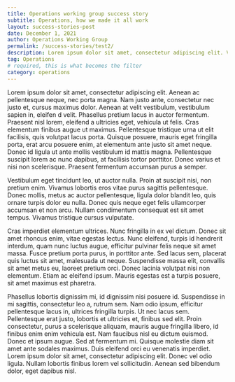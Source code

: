 ```yaml
---
title: Operations working group success story
subtitle: Operations, how we made it all work
layout: success-stories-post
date: December 1, 2021
author: Operations Working Group
permalink: /success-stories/test2/
description: Lorem ipsum dolor sit amet, consectetur adipiscing elit. Vestibulum sollicitudin tincidunt purus, sed semper nibh pellentesque sed. Lorem ipsum dolor sit amet ellentesque sed. 
tag: Operations
# required, this is what becomes the filter
category: operations
---
```


Lorem ipsum dolor sit amet, consectetur adipiscing elit. Aenean ac pellentesque neque, nec porta magna. Nam justo ante, consectetur nec justo et, cursus maximus dolor. Aenean at velit vestibulum, vestibulum sapien in, eleifen d velit. Phasellus pretium lacus in auctor fermentum. Praesent nisl lorem, eleifend a ultricies eget, vehicula ut felis. Cras elementum finibus augue ut maximus. Pellentesque tristique urna ut elit facilisis, quis volutpat lacus porta. Quisque posuere, mauris eget fringilla porta, erat arcu posuere enim, at elementum ante justo sit amet neque. Donec id ligula ut ante mollis vestibulum id mattis magna. Pellentesque suscipit lorem ac nunc dapibus, at facilisis tortor porttitor. Donec varius et nisi non scelerisque. Praesent fermentum accumsan purus a semper.

Vestibulum eget tincidunt leo, ut auctor nulla. Proin at suscipit nisi, non pretium enim. Vivamus lobortis eros vitae purus sagittis pellentesque. Donec mollis, metus ac auctor pellentesque, ligula dolor blandit leo, quis ornare turpis dolor eu nulla. Donec quis neque eget felis ullamcorper accumsan et non arcu. Nullam condimentum consequat est sit amet tempus. Vivamus tristique cursus vulputate.

Cras imperdiet elementum ultrices. Nunc fringilla in ex vel dictum. Donec sit amet rhoncus enim, vitae egestas lectus. Nunc eleifend, turpis id hendrerit interdum, quam nunc luctus augue, efficitur pulvinar felis neque sit amet massa. Fusce pretium porta purus, in porttitor ante. Sed lacus sem, placerat quis luctus sit amet, malesuada ut neque. Suspendisse massa elit, convallis sit amet metus eu, laoreet pretium orci. Donec lacinia volutpat nisi non elementum. Etiam ac eleifend ipsum. Mauris egestas est a turpis posuere, sit amet maximus est pharetra.

Phasellus lobortis dignissim mi, id dignissim nisi posuere id. Suspendisse in mi sagittis, consectetur leo a, rutrum sem. Nam odio ipsum, efficitur pellentesque lacus in, ultrices fringilla turpis. Ut nec lacus sem. Pellentesque erat justo, lobortis et ultricies et, finibus sed elit. Proin consectetur, purus a scelerisque aliquam, mauris augue fringilla libero, id finibus enim enim vehicula est. Nam faucibus nisl eu dictum euismod. Donec et ipsum augue. Sed at fermentum mi. Quisque molestie diam sit amet ante sodales maximus. Duis eleifend orci eu venenatis imperdiet. Lorem ipsum dolor sit amet, consectetur adipiscing elit. Donec vel odio ligula. Nullam lobortis finibus lorem vel sollicitudin. Aenean sed bibendum dolor, eget dapibus nisl.